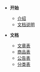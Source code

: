 <!-- 这是目录树文件 -->

- **开始**
	- [介绍](/README)
	- [文档说明](/sa-lib/doc-exp)

- **文档**
	- [文章表](/project/ser-article)
	- [商品表](/project/ser-goods)
	- [公告表](/project/sys-notice)
	- [分类表](/project/sys-type)

